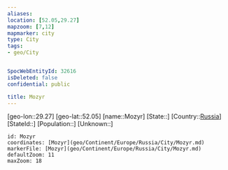 ```yaml
---
aliases: 
location: [52.05,29.27]
mapzoom: [7,12] 
mapmarker: city 
type: City
tags:
- geo/City


SpocWebEntityId: 32616
isDeleted: false
confidential: public

title: Mozyr
---
```

[geo-lon::29.27]
[geo-lat::52.05]
[name::Mozyr]
[State::]
[Country::[Russia](geo/Continent/Europe/Russia.md)]
[StateId::]
[Population::]
[Unknown::]


```leaflet
id: Mozyr
coordinates: [Mozyr](geo/Continent/Europe/Russia/City/Mozyr.md)
markerFile: [Mozyr](geo/Continent/Europe/Russia/City/Mozyr.md)
defaultZoom: 11 
maxZoom: 18
```


